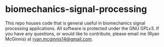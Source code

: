 # biomechanics-signal-processing
This repo houses code that is general useful in biomechanics signal processing applications. All software is protected under the GNU GPLv3. If you have any questions, or would like to contribute, please email me (Ryan McGinnis) at ryan.mcginnis14@gmail.com.
